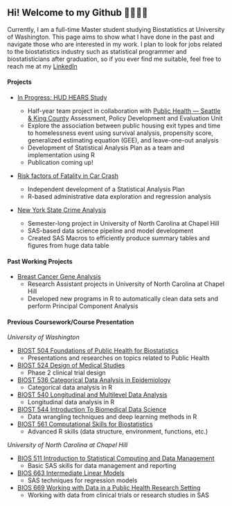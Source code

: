 ## Hi! Welcome to my Github 💖🐾🐾🐾

Currently, I am a full-time Master student studying Biostatistics at University of Washington. This page aims to show what I have done in the past and navigate those who are interested in my work. I plan to look for jobs related to the biostatistics industry such as statistical programmer and biostatisticians after graduation, so if you ever find me suitable, feel free to reach me at my <a href="https://www.linkedin.com/in/hantong-hu/">LinkedIn</a>

#### Projects
- [In Progress: HUD HEARS Study](https://github.com/hantongh/housing.exit.outcome)
  - Half-year team project in collaboration with <a href="https://kingcounty.gov/">Public Health — Seattle & King County</a> Assessment, Policy Development and Evaluation Unit
  - Explore the association between public housing exit types and time to homelessness event using survival analysis, propensity score, generalized estimating equation (GEE), and leave-one-out analysis
  - Development of Statistical Analysis Plan as a team and implementation using R
  - Publication coming up!

- [Risk factors of Fatality in Car Crash](https://github.com/hantongh/car.crash)
  - Independent development of a Statistical Analysis Plan
  - R-based administrative data exploration and regression analysis

- [New York State Crime Analysis](https://github.com/hantongh/ny.state.crime)
  - Semester-long project in University of North Carolina at Chapel Hill
  - SAS-based data science pipeline and model development
  - Created SAS Macros to efficiently produce summary tables and figures from huge data table

#### Past Working Projects
- [Breast Cancer Gene Analysis](https://github.com/hantongh/troester.lab)
  - Research Assistant projects in University of North Carolina at Chapel Hill
  - Developed new programs in R to automatically clean data sets and perform Principal Component Analysis

#### Previous Coursework/Course Presentation
*University of Washington*
- [BIOST 504 Foundations of Public Health for Biostatistics](https://github.com/hantongh/uw.biost.504)
  - Presentations and researches on topics related to Public Health
- [BIOST 524 Design of Medical Studies](https://github.com/hantongh/uw.biost.524)
  - Phase 2 clinical trial design
- [BIOST 536 Categorical Data Analysis in Epidemiology](https://github.com/hantongh/uw.biost.536)
  - Categorical data analysis in R
- [BIOST 540 Longitudinal and Multilevel Data Analysis](https://github.com/hantongh/uw.biost.540)
  - Longitudinal data analysis in R
- [BIOST 544 Introduction To Biomedical Data Science](https://github.com/hantongh/uw.biost.544)
  - Data wrangling techniques and deep learning methods in R
- [BIOST 561 Computational Skills for Biostatistics](https://github.com/hantongh/uw.biost.561)
  - Advanced R skills (data structure, environment, functions, etc.)

*University of North Carolina at Chapel Hill*
- [BIOS 511 Introduction to Statistical Computing and Data Management](https://github.com/hantongh/unc.bios.511)
  - Basic SAS skills for data management and reporting
- [BIOS 663 Intermediate Linear Models](https://github.com/hantongh/unc.bios.663)
  - SAS techniques for regression models
- [BIOS 669 Working with Data in a Public Health Research Setting](https://github.com/hantongh/unc.bios.669)
  - Working with data from clinical trials or research studies in SAS

<!---
hantongh/hantongh is a ✨ special ✨ repository because its `README.md` (this file) appears on your GitHub profile.
You can click the Preview link to take a look at your changes.

- 👋 Hi, I’m @hantongh
- 👀 I’m interested in ...
- 🌱 I’m currently learning ...
- 💞️ I’m looking to collaborate on ...
- 📫 How to reach me ...
--->
